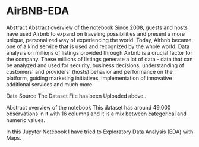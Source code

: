 # AirBNB-EDA

Abstract
Abstract overview of the notebook Since 2008, guests and hosts have used Airbnb to expand on traveling possibilities and present a more unique, personalized way of experiencing the world. Today, Airbnb became one of a kind service that is used and recognized by the whole world. Data analysis on millions of listings provided through Airbnb is a crucial factor for the company. These millions of listings generate a lot of data - data that can be analyzed and used for security, business decisions, understanding of customers' and providers' (hosts) behavior and performance on the platform, guiding marketing initiatives, implementation of innovative additional services and much more.

Data Source
The Dataset File has been Uploaded above..

Abstract overview of the notebook
This dataset has around 49,000 observations in it with 16 columns and it is a mix between categorical and numeric values.

In this Jupyter Notebook I have tried to Exploratory Data Analysis (EDA) with Maps.
